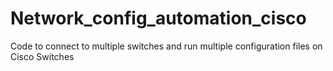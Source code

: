 # Network_config_automation_cisco
Code to connect to multiple switches and run multiple configuration files on Cisco Switches
